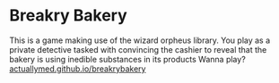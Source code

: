 # Breakry Bakery
This is a game making use of the wizard orpheus library. You play as a private detective tasked with convincing the cashier to reveal that the bakery is using inedible substances 
in its products
Wanna play? [actuallymed.github.io/breakrybakery](actuallymed.github.io/breakrybakery)
